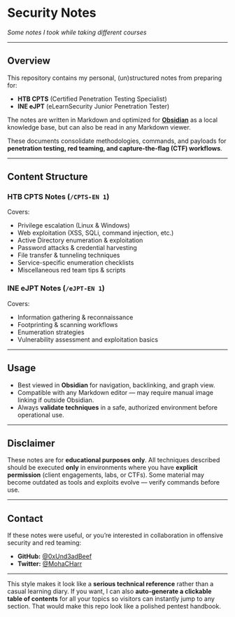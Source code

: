 # **Security Notes**

*Some notes I took while taking different courses*

---

## Overview

This repository contains my personal, (un)structured notes from preparing for:

* **HTB CPTS** (Certified Penetration Testing Specialist)
* **INE eJPT** (eLearnSecurity Junior Penetration Tester)

The notes are written in Markdown and optimized for **[Obsidian](https://obsidian.md/)** as a local knowledge base, but can also be read in any Markdown viewer.

These documents consolidate methodologies, commands, and payloads for **penetration testing, red teaming, and capture-the-flag (CTF) workflows**.

---

## Content Structure

### **HTB CPTS Notes** (`/CPTS-EN 1`)

Covers:

* Privilege escalation (Linux & Windows)
* Web exploitation (XSS, SQLi, command injection, etc.)
* Active Directory enumeration & exploitation
* Password attacks & credential harvesting
* File transfer & tunneling techniques
* Service-specific enumeration checklists
* Miscellaneous red team tips & scripts

### **INE eJPT Notes** (`/eJPT-EN 1`)

Covers:

* Information gathering & reconnaissance
* Footprinting & scanning workflows
* Enumeration strategies
* Vulnerability assessment and exploitation basics

---

## Usage

* Best viewed in **Obsidian** for navigation, backlinking, and graph view.
* Compatible with any Markdown editor — may require manual image linking if outside Obsidian.
* Always **validate techniques** in a safe, authorized environment before operational use.

---

## Disclaimer

These notes are for **educational purposes only**.
All techniques described should be executed **only** in environments where you have **explicit permission** (client engagements, labs, or CTFs).
Some material may become outdated as tools and exploits evolve — verify commands before use.

---

## Contact

If these notes were useful, or you’re interested in collaboration in offensive security and red teaming:

* **GitHub:** [@0xUnd3adBeef](https://github.com/0xUnd3adBeef)
* **Twitter:** [@MohaCHarr](https://twitter.com/MohaCHarr)

---

This style makes it look like a **serious technical reference** rather than a casual learning diary.
If you want, I can also **auto-generate a clickable table of contents** for all your topics so visitors can instantly jump to any section. That would make this repo look like a polished pentest handbook.
